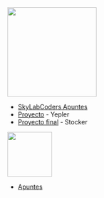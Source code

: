 <img src="https://camo.githubusercontent.com/7b3a7c3e9cdafad0258e05bbfd5b9d2ca38ba912/687474703a2f2f7777772e736b796c6162636f646572732e636f6d2f696d616765732f3430332f64656661756c742e706e67" width="200">

- [SkyLabCoders Apuntes](https://github.com/pausarobe/Apuntes/blob/master/skylabcoders.md)
- [Proyecto](https://github.com/pausarobe/Yelper) - Yepler
- [Proyecto final](https://github.com/pausarobe/stocker) - Stocker


<img src="http://www.camarafrancesa.es/fileadmin/template/espagnebar/uploads/Everis_logo.jpg" width="100">

- [Apuntes](https://github.com/pausarobe/Apuntes/blob/master/Tips.md)
